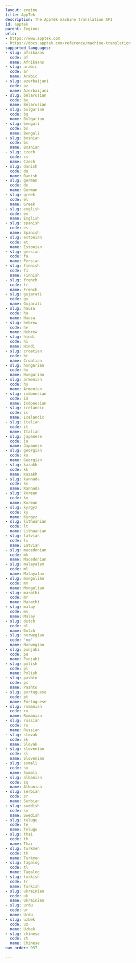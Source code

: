 ```yaml
---
layout: engine
title: AppTek
description: The AppTek machine translation API
id: apptek
parent: Engines
urls:
- https://www.apptek.com
- https://docs.apptek.com/reference/machine-translation
supported_languages:
- slug: afrikaans
  code: af
  name: Afrikaans
- slug: arabic
  code: ar
  name: Arabic
- slug: azerbaijani
  code: az
  name: Azerbaijani
- slug: belarusian
  code: be
  name: Belarusian
- slug: bulgarian
  code: bg
  name: Bulgarian
- slug: bengali
  code: bn
  name: Bengali
- slug: bosnian
  code: bs
  name: Bosnian
- slug: czech
  code: cs
  name: Czech
- slug: danish
  code: da
  name: Danish
- slug: german
  code: de
  name: German
- slug: greek
  code: el
  name: Greek
- slug: english
  code: en
  name: English
- slug: spanish
  code: es
  name: Spanish
- slug: estonian
  code: et
  name: Estonian
- slug: persian
  code: fa
  name: Persian
- slug: finnish
  code: fi
  name: Finnish
- slug: french
  code: fr
  name: French
- slug: gujarati
  code: gu
  name: Gujarati
- slug: hausa
  code: ha
  name: Hausa
- slug: hebrew
  code: he
  name: Hebrew
- slug: hindi
  code: hi
  name: Hindi
- slug: croatian
  code: hr
  name: Croatian
- slug: hungarian
  code: hu
  name: Hungarian
- slug: armenian
  code: hy
  name: Armenian
- slug: indonesian
  code: id
  name: Indonesian
- slug: icelandic
  code: is
  name: Icelandic
- slug: italian
  code: it
  name: Italian
- slug: japanese
  code: ja
  name: Japanese
- slug: georgian
  code: ka
  name: Georgian
- slug: kazakh
  code: kk
  name: Kazakh
- slug: kannada
  code: kn
  name: Kannada
- slug: korean
  code: ko
  name: Korean
- slug: kyrgyz
  code: ky
  name: Kyrgyz
- slug: lithuanian
  code: lt
  name: Lithuanian
- slug: latvian
  code: lv
  name: Latvian
- slug: macedonian
  code: mk
  name: Macedonian
- slug: malayalam
  code: ml
  name: Malayalam
- slug: mongolian
  code: mn
  name: Mongolian
- slug: marathi
  code: mr
  name: Marathi
- slug: malay
  code: ms
  name: Malay
- slug: dutch
  code: nl
  name: Dutch
- slug: norwegian
  code: 'no'
  name: Norwegian
- slug: punjabi
  code: pa
  name: Punjabi
- slug: polish
  code: pl
  name: Polish
- slug: pashto
  code: ps
  name: Pashto
- slug: portuguese
  code: pt
  name: Portuguese
- slug: romanian
  code: ro
  name: Romanian
- slug: russian
  code: ru
  name: Russian
- slug: slovak
  code: sk
  name: Slovak
- slug: slovenian
  code: sl
  name: Slovenian
- slug: somali
  code: so
  name: Somali
- slug: albanian
  code: sq
  name: Albanian
- slug: serbian
  code: sr
  name: Serbian
- slug: swedish
  code: sv
  name: Swedish
- slug: telugu
  code: te
  name: Telugu
- slug: thai
  code: th
  name: Thai
- slug: turkmen
  code: tk
  name: Turkmen
- slug: tagalog
  code: tl
  name: Tagalog
- slug: turkish
  code: tr
  name: Turkish
- slug: ukrainian
  code: uk
  name: Ukrainian
- slug: urdu
  code: ur
  name: Urdu
- slug: uzbek
  code: uz
  name: Uzbek
- slug: chinese
  code: zh
  name: Chinese
nav_order: 937

---
```




